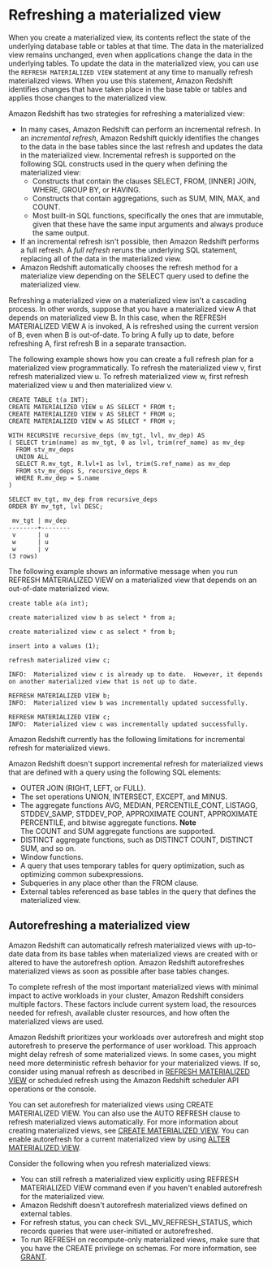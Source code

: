 # Refreshing a materialized view<a name="materialized-view-refresh"></a>

When you create a materialized view, its contents reflect the state of the underlying database table or tables at that time\. The data in the materialized view remains unchanged, even when applications change the data in the underlying tables\. To update the data in the materialized view, you can use the `REFRESH MATERIALIZED VIEW` statement at any time to manually refresh materialized views\. When you use this statement, Amazon Redshift identifies changes that have taken place in the base table or tables and applies those changes to the materialized view\.

Amazon Redshift has two strategies for refreshing a materialized view: 
+ In many cases, Amazon Redshift can perform an incremental refresh\. In an *incremental refresh*, Amazon Redshift quickly identifies the changes to the data in the base tables since the last refresh and updates the data in the materialized view\. Incremental refresh is supported on the following SQL constructs used in the query when defining the materialized view:
  + Constructs that contain the clauses SELECT, FROM, \[INNER\] JOIN, WHERE, GROUP BY, or HAVING\.
  + Constructs that contain aggregations, such as SUM, MIN, MAX, and COUNT\.
  + Most built\-in SQL functions, specifically the ones that are immutable, given that these have the same input arguments and always produce the same output\. 
+ If an incremental refresh isn't possible, then Amazon Redshift performs a full refresh\. A *full refresh* reruns the underlying SQL statement, replacing all of the data in the materialized view\.
+ Amazon Redshift automatically chooses the refresh method for a materialize view depending on the SELECT query used to define the materialized view\. 

Refreshing a materialized view on a materialized view isn't a cascading process\. In other words, suppose that you have a materialized view A that depends on materialized view B\. In this case, when the REFRESH MATERIALIZED VIEW A is invoked, A is refreshed using the current version of B, even when B is out\-of\-date\. To bring A fully up to date, before refreshing A, first refresh B in a separate transaction\.

The following example shows how you can create a full refresh plan for a materialized view programmatically\. To refresh the materialized view v, first refresh materialized view u\. To refresh materialized view w, first refresh materialized view u and then materialized view v\.

```
CREATE TABLE t(a INT);
CREATE MATERIALIZED VIEW u AS SELECT * FROM t;
CREATE MATERIALIZED VIEW v AS SELECT * FROM u;
CREATE MATERIALIZED VIEW w AS SELECT * FROM v;

WITH RECURSIVE recursive_deps (mv_tgt, lvl, mv_dep) AS
( SELECT trim(name) as mv_tgt, 0 as lvl, trim(ref_name) as mv_dep
  FROM stv_mv_deps
  UNION ALL
  SELECT R.mv_tgt, R.lvl+1 as lvl, trim(S.ref_name) as mv_dep
  FROM stv_mv_deps S, recursive_deps R
  WHERE R.mv_dep = S.name
)

SELECT mv_tgt, mv_dep from recursive_deps
ORDER BY mv_tgt, lvl DESC;

 mv_tgt | mv_dep
--------+--------
 v      | u
 w      | u
 w      | v
(3 rows)
```

The following example shows an informative message when you run REFRESH MATERIALIZED VIEW on a materialized view that depends on an out\-of\-date materialized view\.

```
create table a(a int);
```

```
create materialized view b as select * from a;
```

```
create materialized view c as select * from b;
```

```
insert into a values (1);
```

```
refresh materialized view c;

INFO:  Materialized view c is already up to date.  However, it depends on another materialized view that is not up to date.
```

```
REFRESH MATERIALIZED VIEW b;
INFO:  Materialized view b was incrementally updated successfully.
```

```
REFRESH MATERIALIZED VIEW c;
INFO:  Materialized view c was incrementally updated successfully.
```

Amazon Redshift currently has the following limitations for incremental refresh for materialized views\. 

Amazon Redshift doesn't support incremental refresh for materialized views that are defined with a query using the following SQL elements:
+ OUTER JOIN \(RIGHT, LEFT, or FULL\)\.
+ The set operations UNION, INTERSECT, EXCEPT, and MINUS\.
+ The aggregate functions AVG, MEDIAN, PERCENTILE\_CONT, LISTAGG, STDDEV\_SAMP, STDDEV\_POP, APPROXIMATE COUNT, APPROXIMATE PERCENTILE, and bitwise aggregate functions\.
**Note**  
The COUNT and SUM aggregate functions are supported\.
+ DISTINCT aggregate functions, such as DISTINCT COUNT, DISTINCT SUM, and so on\.
+ Window functions\.
+ A query that uses temporary tables for query optimization, such as optimizing common subexpressions\.
+ Subqueries in any place other than the FROM clause\.
+ External tables referenced as base tables in the query that defines the materialized view\.

## Autorefreshing a materialized view<a name="materialized-view-auto-refresh"></a>

Amazon Redshift can automatically refresh materialized views with up\-to\-date data from its base tables when materialized views are created with or altered to have the autorefresh option\. Amazon Redshift autorefreshes materialized views as soon as possible after base tables changes\.

To complete refresh of the most important materialized views with minimal impact to active workloads in your cluster, Amazon Redshift considers multiple factors\. These factors include current system load, the resources needed for refresh, available cluster resources, and how often the materialized views are used\. 

Amazon Redshift prioritizes your workloads over autorefresh and might stop autorefresh to preserve the performance of user workload\. This approach might delay refresh of some materialized views\. In some cases, you might need more deterministic refresh behavior for your materialized views\. If so, consider using manual refresh as described in [REFRESH MATERIALIZED VIEW](materialized-view-refresh-sql-command.md) or scheduled refresh using the Amazon Redshift scheduler API operations or the console\.

You can set autorefresh for materialized views using CREATE MATERIALIZED VIEW\. You can also use the AUTO REFRESH clause to refresh materialized views automatically\. For more information about creating materialized views, see [CREATE MATERIALIZED VIEW](materialized-view-create-sql-command.md)\. You can enable autorefresh for a current materialized view by using [ALTER MATERIALIZED VIEW](r_ALTER_MATERIALIZED_VIEW.md)\.

Consider the following when you refresh materialized views:
+ You can still refresh a materialized view explicitly using REFRESH MATERIALIZED VIEW command even if you haven't enabled autorefresh for the materialized view\.
+ Amazon Redshift doesn't autorefresh materialized views defined on external tables\.
+ For refresh status, you can check SVL\_MV\_REFRESH\_STATUS, which records queries that were user\-initiated or autorefreshed\. 
+ To run REFRESH on recompute\-only materialized views, make sure that you have the CREATE privilege on schemas\. For more information, see [GRANT](r_GRANT.md)\.